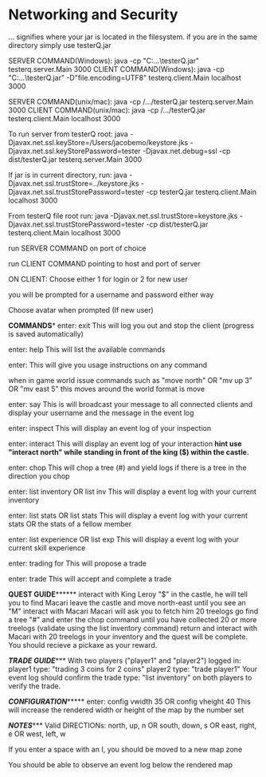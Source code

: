 # Networking and Security

... signifies where your jar is located in the filesystem. if you are in the same directory simply use testerQ.jar

SERVER COMMAND(Windows): java -cp "C:\...\testerQ.jar" testerq.server.Main 3000
CLIENT COMMAND(Windows): java -cp "C:\...\testerQ.jar" -D"file.encoding=UTF8" testerq.client.Main localhost 3000

SERVER COMMAND(unix/mac): java -cp /.../testerQ.jar testerq.server.Main 3000
CLIENT COMMAND(unix/mac): java -cp /.../testerQ.jar testerq.client.Main localhost 3000

To run server from testerQ root:
java -Djavax.net.ssl.keyStore=/Users/jacobemo/keystore.jks -Djavax.net.ssl.keyStorePassword=tester -Djavax.net.debug=ssl -cp dist/testerQ.jar testerq.server.Main 3000

If jar is in current directory, run:
java -Djavax.net.ssl.trustStore=../keystore.jks -Djavax.net.ssl.trustStorePassword=tester -cp testerQ.jar testerq.client.Main localhost 3000

From testerQ file root run:
java -Djavax.net.ssl.trustStore=keystore.jks -Djavax.net.ssl.trustStorePassword=tester -cp dist/testerQ.jar testerq.client.Main localhost 3000

run SERVER COMMAND on port of choice

run CLIENT COMMAND pointing to host and port of server

ON CLIENT:
Choose either 1 for login or 2 for new user

you will be prompted for a username and password either way

Choose avatar when prompted (If new user)


******COMMANDS*******
enter: exit
This will log you out and stop the client (progress is saved automatically)

enter: help
This will list the available commands

enter: <command name>
This will give you usage instructions on any command

when in game world issue commands such as "move north" OR "mv up 3" OR "mv east 5" this moves around the world
format is move <DIRECTION>

enter: say <What you want to say>
This is will broadcast your message to all connected clients and display your username and the message in the event log

enter: inspect <DIRECTION>
This will display an event log of your inspection

enter: interact <DIRECTION>
This will display an event log of your interaction
**hint use "interact north" while standing in front of the king ($) within the castle.**

enter: chop <DIRECTION>
This will chop a tree (#) and yield logs if there is a tree in the direction you chop

enter: list inventory OR list inv
This will display a event log with your current inventory

enter: list stats OR list stats <member name>
This will display a event log with your current stats OR the stats of a fellow member

enter: list experience OR list exp
This will display a event log with your current skill experience

enter: trading <NUMBER> <ITEM NAME> for <NUMBER> <ITEM NAME>
This will propose a trade

enter: trade <PLAYER NAME>
This will accept and complete a trade

****QUEST GUIDE**********
interact with King Leroy "$" in the castle, he will tell you to find Macari
leave the castle and move north-east until you see an "M" interact with Macari
Macari will ask you to fetch him 20 treelogs
go find a tree "#" and enter the chop command until you have collected 20 or more treelogs (validate using the list inventory command)
return and interact with Macari with 20 treelogs in your inventory and the quest will be complete.
You should recieve a pickaxe as your reward.

*******TRADE GUIDE**********
With two players ("player1" and "player2") logged in:
player1 type: "trading 3 coins for 2 coins"
player2 type: "trade player1"
Your event log should confirm the trade
type: "list inventory" on both players to verify the trade.

*******CONFIGURATION************
enter: config vwidth 35 OR config vheight 40
This will increase the rendered width or height of the map by the number set

*****NOTES********
Valid DIRECTIONs: north, up, n OR south, down, s OR east, right, e OR west, left, w

If you enter a space with an I, you should be moved to a new map zone

You should be able to observe an event log below the rendered map